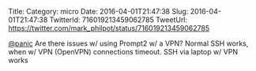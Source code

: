 Title: 
Category: micro
Date: 2016-04-01T21:47:38
Slug: 2016-04-01T21:47:38
TwitterId: 716019213459062785
TweetUrl: https://twitter.com/mark_philpot/status/716019213459062785

[@panic](https://twitter.com/panic) Are there issues w/ using Prompt2 w/ a VPN? Normal SSH works, when w/ VPN (OpenVPN) connections timeout. SSH via laptop w/ VPN works